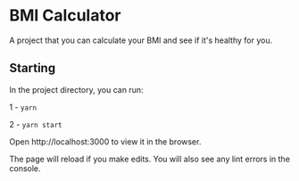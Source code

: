 # BMI Calculator

A project that you can calculate your BMI and see if it's healthy for you.

## Starting

In the project directory, you can run:

1 - `yarn`

2 - `yarn start`

Open http://localhost:3000 to view it in the browser.

The page will reload if you make edits.
You will also see any lint errors in the console.